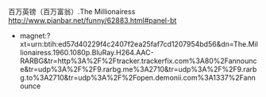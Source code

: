 百万英镑（百万富翁）.The Millionairess  http://www.pianbar.net/funny/62883.html#panel-bt  
+ magnet:?xt=urn:btih:ed57d40229f4c2407f2ea25faf7cd1207954bd56&dn=The.Millionairess.1960.1080p.BluRay.H264.AAC-RARBG&tr=http%3A%2F%2Ftracker.trackerfix.com%3A80%2Fannounce&tr=udp%3A%2F%2F9.rarbg.me%3A2710&tr=udp%3A%2F%2F9.rarbg.to%3A2710&tr=udp%3A%2F%2Fopen.demonii.com%3A1337%2Fannounce
